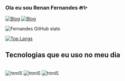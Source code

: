 ### Ola eu sou Renan Fernandes 🔥✨

[![Blog](https://img.shields.io/badge/GitHub-100000?style=for-the-badge&logo=github&logoColor=white)](https://github.com/RenanFenandes)
[![Blog](https://img.shields.io/badge/LinkedIn-0077B5?style=for-the-badge&logo=linkedin&logoColor=white
)](https://www.linkedin.com/in/renanfernandess/)

![Fernandes GitHub stats](https://github-readme-stats.vercel.app/api?username=RenanFernandes&show_icons=true&theme=cobalt)

[![Top Langs](https://github-readme-stats.vercel.app/api/top-langs/?username=anuraghazra&layout=compact)](https://github.com/anuraghazra/github-readme-stats)

## Tecnologias que eu uso no meu dia 

<div style="display: inline_block">
  <br/>
<img align="center" alt="html5" src="https://img.shields.io/badge/HTML5-E34F26?style=for-the-badge&logo=html5&logoColor=white"/>
<img align="center" alt="html5" src="https://img.shields.io/badge/CSS3-1572B6?style=for-the-badge&logo=css3&logoColor=white"/>
  
<img align="center" alt="html5" src="https://img.shields.io/badge/JavaScript-323330?style=for-the-badge&logo=javascript&logoColor=F7DF1E"/>
</div>

